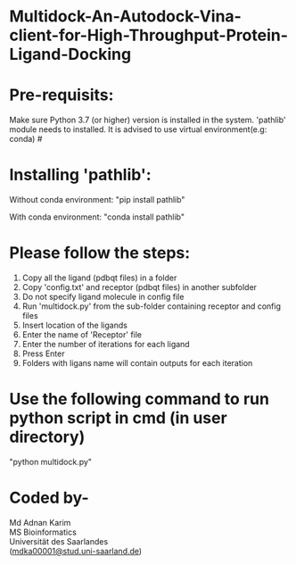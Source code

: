 # Multidock-An-Autodock-Vina-client-for-High-Throughput-Protein-Ligand-Docking

# Pre-requisits: 
 Make sure Python 3.7 (or higher) version is installed in the system.
'pathlib' module needs to installed. It is advised to use virtual environment(e.g: conda) #
 
# Installing 'pathlib':
 
  Without conda environment: "pip install pathlib"
  
  With conda environment: "conda install pathlib"



 # Please follow the steps:
 1. Copy all the ligand (pdbqt files) in a folder
 2. Copy 'config.txt' and receptor (pdbqt files) in another subfolder
 3. Do not specify ligand molecule in config file
 4. Run 'multidock.py' from the sub-folder containing receptor and config files
 5. Insert location of the ligands
 6. Enter the name of 'Receptor' file
 7. Enter the number of iterations for each ligand 
 8. Press Enter 
 9. Folders with ligans name will contain outputs for each iteration

 #  Use the following command to run python script in cmd (in user directory)
 "python multidock.py"

 # Coded by- 
 Md Adnan Karim \
 MS Bioinformatics\
 Universität des Saarlandes\
 (mdka00001@stud.uni-saarland.de)
